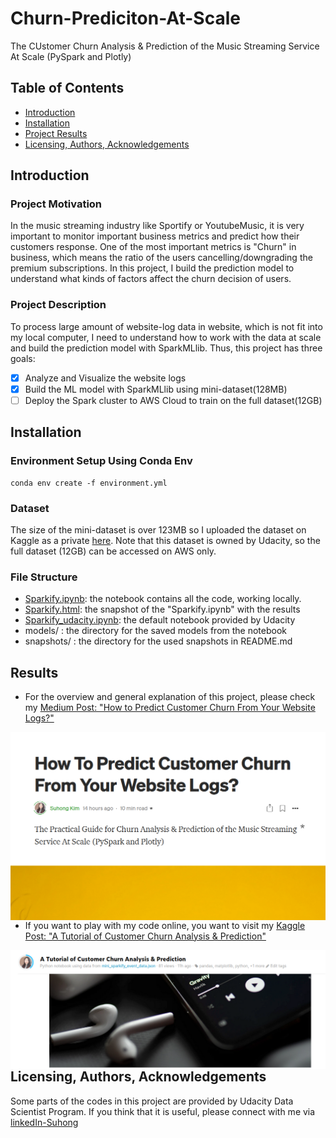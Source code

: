 # Churn-Prediciton-At-Scale
The CUstomer Churn Analysis & Prediction of the Music Streaming Service At Scale (PySpark and Plotly)

## Table of Contents
* [Introduction](#Introduction)
* [Installation](#Installation)
* [Project Results](#Results)
* [Licensing, Authors, Acknowledgements](#License)


## Introduction<a name="Introduction"></a>
### Project Motivation 
In the music streaming industry like Sportify or YoutubeMusic, it is very important to monitor important business metrics and predict how their customers response. One of the most important metrics is "Churn" in business, which means the ratio of the users cancelling/downgrading the premium subscriptions. In this project, I build the prediction model to understand what kinds of factors affect the churn decision of users. 

### Project Description 
To process large amount of website-log data in website, which is not fit into my local computer, I need to understand how to work with the data at scale and build the prediction model with SparkMLlib. Thus, this project has three goals: 
* [x] Analyze and Visualize the website logs   
* [x] Build the ML model with SparkMLlib using mini-dataset(128MB) 
* [ ] Deploy the Spark cluster to AWS Cloud to train on the full dataset(12GB) 

## Installation<a name="Installation"></a>
### Environment Setup Using Conda Env
```
conda env create -f environment.yml
```
### Dataset
The size of the mini-dataset is over 123MB so I uploaded the dataset on Kaggle as a private [here](https://www.kaggle.com/suhong/mini-sparkify-event-datajson). Note that this dataset is owned by Udacity, so the full dataset (12GB) can be accessed on AWS only. 

### File Structure 
- [Sparkify.ipynb](): the notebook contains all the code, working locally. 
- [Sparkify.html](): the snapshot of the "Sparkify.ipynb" with the results 
- [Sparkify_udacity.ipynb](): the default notebook provided by Udacity 
- models/ : the directory for the saved models from the notebook 
- snapshots/ : the directory for the used snapshots in README.md 

## Results<a name="Results"></a>
- For the overview and general explanation of this project, please check my [Medium Post: "How to Predict Customer Churn From Your Website Logs?" ](https://suhongk.medium.com/how-to-predict-customer-churn-from-your-website-logs-bb02ea58385a)
<a ref=https://suhongk.medium.com/how-to-predict-customer-churn-from-your-website-logs-bb02ea58385a>
  <img src="snapshots/medium_snapshot.png"
     alt="Markdown Monster icon"
     style="float: left; margin-right: 10px;" />
</a>

- If you want to play with my code online, you want to visit my [Kaggle Post: 
"A Tutorial of Customer Churn Analysis & Prediction"](https://www.kaggle.com/suhong/a-tutorial-of-customer-churn-analysis-prediction) 

<a ref=https://www.kaggle.com/suhong/a-tutorial-of-customer-churn-analysis-prediction>
  <img src="snapshots/kaggle_snapshot.png"
     alt="Markdown Monster icon"
     style="float: left; margin-right: 10px;" />
</a>


## Licensing, Authors, Acknowledgements<a name="License"></a>
Some parts of the codes in this project are provided by Udacity Data Scientist Program. If you think that it is useful, please connect with me via [linkedIn-Suhong](https://www.linkedin.com/in/suhongkim/)



